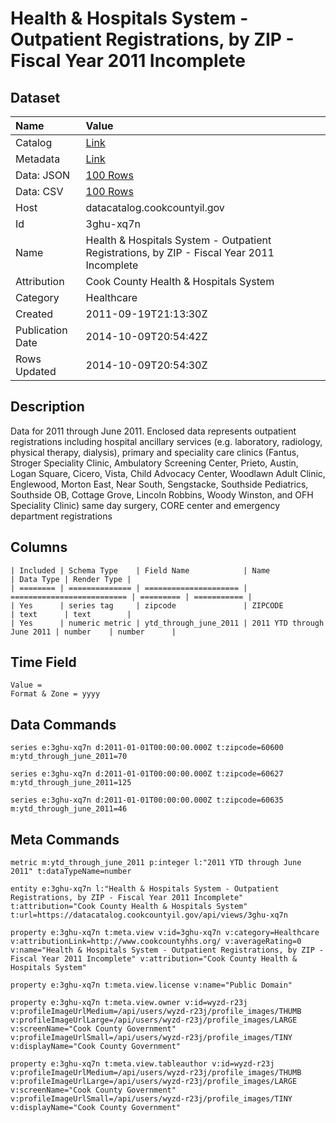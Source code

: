 # Health & Hospitals System - Outpatient Registrations, by ZIP - Fiscal Year 2011 Incomplete

## Dataset

| Name | Value |
| :--- | :---- |
| Catalog | [Link](https://catalog.data.gov/dataset/health-hospitals-system-outpatient-registrations-by-zip-fiscal-year-2011-incomplete-73b93) |
| Metadata | [Link](https://datacatalog.cookcountyil.gov/api/views/3ghu-xq7n) |
| Data: JSON | [100 Rows](https://datacatalog.cookcountyil.gov/api/views/3ghu-xq7n/rows.json?max_rows=100) |
| Data: CSV | [100 Rows](https://datacatalog.cookcountyil.gov/api/views/3ghu-xq7n/rows.csv?max_rows=100) |
| Host | datacatalog.cookcountyil.gov |
| Id | 3ghu-xq7n |
| Name | Health & Hospitals System - Outpatient Registrations, by ZIP - Fiscal Year 2011 Incomplete |
| Attribution | Cook County Health & Hospitals System |
| Category | Healthcare |
| Created | 2011-09-19T21:13:30Z |
| Publication Date | 2014-10-09T20:54:42Z |
| Rows Updated | 2014-10-09T20:54:30Z |

## Description

Data for 2011 through June 2011. Enclosed data represents outpatient registrations including hospital ancillary services (e.g. laboratory, radiology, physical therapy, dialysis), primary and speciality care clinics (Fantus, Stroger Speciality Clinic, Ambulatory Screening Center, Prieto, Austin, Logan Square, Cicero, Vista, Child Advocacy Center, Woodlawn Adult Clinic, Englewood, Morton East, Near South, Sengstacke, Southside Pediatrics, Southside OB, Cottage Grove, Lincoln Robbins, Woody Winston, and OFH Speciality Clinic) same day surgery, CORE center and emergency department registrations

## Columns

```ls
| Included | Schema Type    | Field Name            | Name                       | Data Type | Render Type |
| ======== | ============== | ===================== | ========================== | ========= | =========== |
| Yes      | series tag     | zipcode               | ZIPCODE                    | text      | text        |
| Yes      | numeric metric | ytd_through_june_2011 | 2011 YTD through June 2011 | number    | number      |
```

## Time Field

```ls
Value = 
Format & Zone = yyyy
```

## Data Commands

```ls
series e:3ghu-xq7n d:2011-01-01T00:00:00.000Z t:zipcode=60600 m:ytd_through_june_2011=70

series e:3ghu-xq7n d:2011-01-01T00:00:00.000Z t:zipcode=60627 m:ytd_through_june_2011=125

series e:3ghu-xq7n d:2011-01-01T00:00:00.000Z t:zipcode=60635 m:ytd_through_june_2011=46
```

## Meta Commands

```ls
metric m:ytd_through_june_2011 p:integer l:"2011 YTD through June 2011" t:dataTypeName=number

entity e:3ghu-xq7n l:"Health & Hospitals System - Outpatient Registrations, by ZIP - Fiscal Year 2011 Incomplete" t:attribution="Cook County Health & Hospitals System" t:url=https://datacatalog.cookcountyil.gov/api/views/3ghu-xq7n

property e:3ghu-xq7n t:meta.view v:id=3ghu-xq7n v:category=Healthcare v:attributionLink=http://www.cookcountyhhs.org/ v:averageRating=0 v:name="Health & Hospitals System - Outpatient Registrations, by ZIP - Fiscal Year 2011 Incomplete" v:attribution="Cook County Health & Hospitals System"

property e:3ghu-xq7n t:meta.view.license v:name="Public Domain"

property e:3ghu-xq7n t:meta.view.owner v:id=wyzd-r23j v:profileImageUrlMedium=/api/users/wyzd-r23j/profile_images/THUMB v:profileImageUrlLarge=/api/users/wyzd-r23j/profile_images/LARGE v:screenName="Cook County Government" v:profileImageUrlSmall=/api/users/wyzd-r23j/profile_images/TINY v:displayName="Cook County Government"

property e:3ghu-xq7n t:meta.view.tableauthor v:id=wyzd-r23j v:profileImageUrlMedium=/api/users/wyzd-r23j/profile_images/THUMB v:profileImageUrlLarge=/api/users/wyzd-r23j/profile_images/LARGE v:screenName="Cook County Government" v:profileImageUrlSmall=/api/users/wyzd-r23j/profile_images/TINY v:displayName="Cook County Government"
```